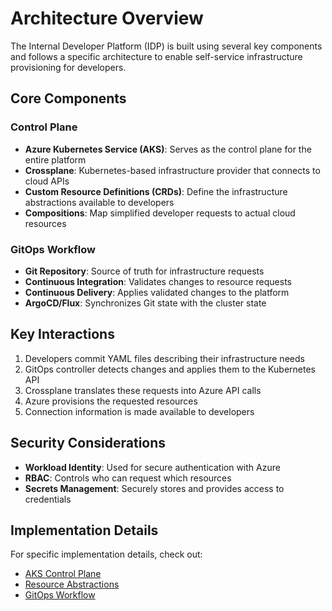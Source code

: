 # Architecture Overview

The Internal Developer Platform (IDP) is built using several key components and follows a specific architecture to enable self-service infrastructure provisioning for developers.

## Core Components



### Control Plane

- **Azure Kubernetes Service (AKS)**: Serves as the control plane for the entire platform
- **Crossplane**: Kubernetes-based infrastructure provider that connects to cloud APIs
- **Custom Resource Definitions (CRDs)**: Define the infrastructure abstractions available to developers
- **Compositions**: Map simplified developer requests to actual cloud resources

### GitOps Workflow

- **Git Repository**: Source of truth for infrastructure requests
- **Continuous Integration**: Validates changes to resource requests
- **Continuous Delivery**: Applies validated changes to the platform
- **ArgoCD/Flux**: Synchronizes Git state with the cluster state

## Key Interactions

1. Developers commit YAML files describing their infrastructure needs
2. GitOps controller detects changes and applies them to the Kubernetes API
3. Crossplane translates these requests into Azure API calls
4. Azure provisions the requested resources
5. Connection information is made available to developers

## Security Considerations

- **Workload Identity**: Used for secure authentication with Azure
- **RBAC**: Controls who can request which resources
- **Secrets Management**: Securely stores and provides access to credentials

## Implementation Details

For specific implementation details, check out:
- [AKS Control Plane](/architecture/aks-control-plane)
- [Resource Abstractions](/architecture/resource-abstractions)
- [GitOps Workflow](/architecture/gitops-workflow)
